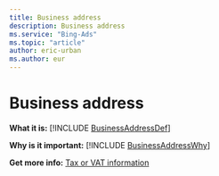 ```yaml
---
title: Business address
description: Business address
ms.service: "Bing-Ads"
ms.topic: "article"
author: eric-urban
ms.author: eur
---
```


# Business address

**What it is:**  [!INCLUDE [BusinessAddressDef](../includes/BusinessAddressDef.md)]

**Why is it important:**  [!INCLUDE [BusinessAddressWhy](../includes/BusinessAddressWhy.md)]

**Get more info:**  [Tax or VAT information](../hlp_BA_CONC_TaxVATInfo.md)


